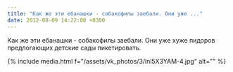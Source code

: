 ```yaml
---
title: "Как же эти ебанашки - собакофилы заебали. Они уже ..."
date: 2012-08-09 14:22:00 +0300
---
```


Как же эти ебанашки - собакофилы заебали. Они уже хуже пидоров предлогающих детские сады пикетировать.

{% include media.html f="/assets/vk_photos/3/lnl5X3YAM-4.jpg" alt="" %}
